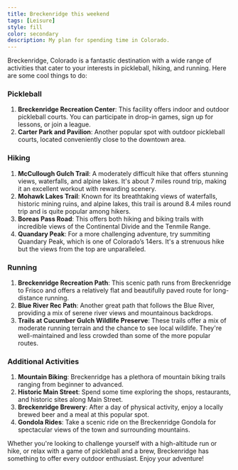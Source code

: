 ```yaml
---
title: Breckenridge this weekend
tags: [Leisure]
style: fill
color: secondary
description: My plan for spending time in Colorado.
---
```


Breckenridge, Colorado is a fantastic destination with a wide range of activities that cater to your interests in pickleball, hiking, and running. Here are some cool things to do:

### Pickleball
1. **Breckenridge Recreation Center**: This facility offers indoor and outdoor pickleball courts. You can participate in drop-in games, sign up for lessons, or join a league.
2. **Carter Park and Pavilion**: Another popular spot with outdoor pickleball courts, located conveniently close to the downtown area.

### Hiking
1. **McCullough Gulch Trail**: A moderately difficult hike that offers stunning views, waterfalls, and alpine lakes. It's about 7 miles round trip, making it an excellent workout with rewarding scenery.
2. **Mohawk Lakes Trail**: Known for its breathtaking views of waterfalls, historic mining ruins, and alpine lakes, this trail is around 8.4 miles round trip and is quite popular among hikers.
3. **Boreas Pass Road**: This offers both hiking and biking trails with incredible views of the Continental Divide and the Tenmile Range.
4. **Quandary Peak**: For a more challenging adventure, try summiting Quandary Peak, which is one of Colorado’s 14ers. It's a strenuous hike but the views from the top are unparalleled.

### Running
1. **Breckenridge Recreation Path**: This scenic path runs from Breckenridge to Frisco and offers a relatively flat and beautifully paved route for long-distance running.
2. **Blue River Rec Path**: Another great path that follows the Blue River, providing a mix of serene river views and mountainous backdrops.
3. **Trails at Cucumber Gulch Wildlife Preserve**: These trails offer a mix of moderate running terrain and the chance to see local wildlife. They're well-maintained and less crowded than some of the more popular routes.

### Additional Activities
1. **Mountain Biking**: Breckenridge has a plethora of mountain biking trails ranging from beginner to advanced.
2. **Historic Main Street**: Spend some time exploring the shops, restaurants, and historic sites along Main Street.
3. **Breckenridge Brewery**: After a day of physical activity, enjoy a locally brewed beer and a meal at this popular spot.
4. **Gondola Rides**: Take a scenic ride on the Breckenridge Gondola for spectacular views of the town and surrounding mountains.

Whether you're looking to challenge yourself with a high-altitude run or hike, or relax with a game of pickleball and a brew, Breckenridge has something to offer every outdoor enthusiast. Enjoy your adventure!

